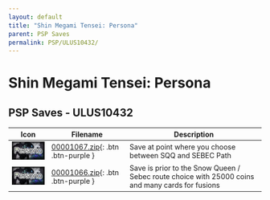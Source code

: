 ```yaml
---
layout: default
title: "Shin Megami Tensei: Persona"
parent: PSP Saves
permalink: PSP/ULUS10432/
---
```

# Shin Megami Tensei: Persona

## PSP Saves - ULUS10432

| Icon | Filename | Description |
|------|----------|-------------|
| ![Shin Megami Tensei: Persona](ICON0.PNG) | [00001067.zip](00001067.zip){: .btn .btn-purple } | Save at point where you choose between SQQ and SEBEC Path |
| ![Shin Megami Tensei: Persona](ICON0.PNG) | [00001066.zip](00001066.zip){: .btn .btn-purple } | Save is prior to the Snow Queen / Sebec route choice with 25000 coins and many cards for fusions |
